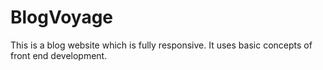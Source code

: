 # BlogVoyage
This is a blog website which is fully responsive. It uses basic concepts of front end development.
